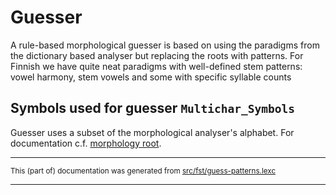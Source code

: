 
# Guesser
A rule-based morphological guesser is based on using the paradigms from the
dictionary based analyser but replacing the roots with patterns. For Finnish
we have quite neat paradigms with well-defined stem patterns: vowel harmony,
stem vowels and some with specific syllable counts

## Symbols used for guesser `Multichar_Symbols`
Guesser uses a subset of the morphological analyser's alphabet. For
documentation c.f. [morphology root](root-fst-src.html).

* * *

<small>This (part of) documentation was generated from [src/fst/guess-patterns.lexc](https://github.com/giellalt/lang-fin/blob/main/src/fst/guess-patterns.lexc)</small>

---

